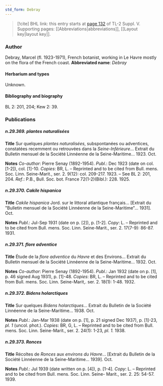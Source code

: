 ```yaml
---
std_form: Debray
---
```


> [!cite] BHL link: this entry starts at [page 132](https://www.biodiversitylibrary.org/page/33259178) of TL-2 Suppl. V.
> Supporting pages: [[Abbreviations|abbreviations]], [[Layout key|layout key]].

### Author

Debray, Marcel (fl. 1923-1971), French botanist, working in Le Havre mostly on the flora of the French coast. 
**Abbreviated name**: *Debray*

#### Herbarium and types

Unknown.

#### Bibliography and biography

BL 2: 201, 204; Kew 2: 39.

### Publications

##### n.29.369. plantes naturalisées

**Title**
Sur quelques *plantes naturalisées*, subspontanées ou adventices, constatées recemment ou retrouvées dans la *Seine-Inférieure*... Extrait du Bulletin mensuel de la Société Linnéenne de la Seine-Maritime... 1923. Oct.

**Notes**
*Co-author*: Pierre Senay (1892-1954).
*Publ*.: Dec 1923 (date on col. \[1-2\]), col. \[1\]-10. *Copies*: BR, L. – Reprinted and to be cited from Bull. mens. Soc. Linn. Seine-Marit., ser. 2. 9(12): col. 209-217. 1923. – See BL 2: 201, 204.
*Ref*.: P.B., Bull. Soc. bot. France 72(1-2)(Bibl.): 228. 1925.

##### n.29.370. Cakile hispanica

**Title**
*Cakile hispanica* Jord. sur le littoral atlantique français... \[Extrait du "Bulletin mensuel de la Société Linnéenne de la Seine-Maritime"... 1931\]. Oct.

**Notes**
*Publ*.: Jul-Sep 1931 (date on p. \[2\]), p. \[1-2\]. *Copy*: L. – Reprinted and to be cited from Bull. mens. Soc. Linn. Seine-Marit., ser. 2. 17(7-9): 86-87. 1931.

##### n.29.371. flore adventice

**Title**
Étude de la *flore adventice* du *Havre* et des Environs... Extrait du Bulletin mensuel de la Société Linnéenne de la Seine-Maritime... 1932. Oct.

**Notes**
*Co-author*: Pierre Senay (1892-1954).
*Publ*.: Jan 1932 (date on p. \[1\], p. 46 signed Aug 1931), p. \[1\]-48. *Copies*: BR, L. – Reprinted and to be cited from Bull. mens. Soc. Linn. Seine-Marit,. ser. 2. 18(1): 1-48. 1932.

##### n.29.372. Bidens holarctiques

**Title**
Sur quelques *Bidens holarctiques*... Extrait du Bulletin de la Société Linnéenne de la Seine-Maritime... 1938. Oct.

**Notes**
*Publ*.: Jan-Mar 1938 (date on p. \[1\], p. 21 signed Dec 1937), p. \[1\]-23, *pl. 1* (uncol. phot.).
*Copies*: BR, G, L. – Reprinted and to be cited from Bull. mens. Soc. Linn. Seine-Marit., ser. 2. 24(1): 1-23, *pl. 1.* 1938.

##### n.29.373. Ronces

**Title**
Récoltes de *Ronces* aux *environs du Havre*... \[Extrait du Bulletin de la Société Linnéenne de la Seine-Maritime... 1939\]. Oct.

**Notes**
*Publ*.: Jul 1939 (date written on p. \[4\]), p. \[1-4\]. *Copy*: L. – Reprinted and to be cited from Bull. mens. Soc. Linn. Seine- Marit., ser. 2. 25: 54-57. 1939.

